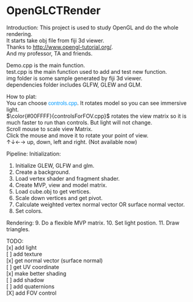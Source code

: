 # OpenGLCTRender

Introduction:
This project is used to study OpenGL and do the whole rendering.  
It starts take obj file from fiji 3d viewer.  
Thanks to http://www.opengl-tutorial.org/.  
And my professor, TA and friends.  

Demo.cpp is the main function.  
test.cpp is the main function used to add and test new function.  
img folder is some sample generated by fiji 3d viewer.  
dependencies folder includes GLFW, GLEW and GLM.  

How to plat:  
You can choose 
<font color=#0099ff face="Arial">controls.cpp</font>. It rotates model so you can see immersive light.  
$\color{#00FFFF}{controlsForFOV.cpp}$ rotates the view matrix so it is much faster to run than controls. But light will not change.  
Scroll mouse to scale view Matrix.  
Click the mouse and move it to rotate your point of view.  
↑↓←→ up, down, left and right. (Not available now)  

Pipeline:
Initialization:
1.  Initialize GLEW, GLFW and glm.
2.  Create a background.
3.  Load vertex shader and fragment shader.
4.  Create MVP, view and model matrix.
5.  Load cube.obj to get vertices.
6.  Scale down vertices and get pivot.
7.  Calculate weighted vertex normal vector OR surface normal vector.
8.  Set colors.

Rendering:
9.  Do a flexible MVP matrix.
10. Set light postion.
11. Draw triangles.

TODO:  
[x] add light  
[ ] add texture  
[x] get normal vector (surface normal)  
[ ] get UV coordinate  
[x] make better shading  
[ ] add shadow    
[ ] add quaternions  
[X] add FOV control  